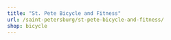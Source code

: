 ```yaml
---
title: "St. Pete Bicycle and Fitness"
url: /saint-petersburg/st-pete-bicycle-and-fitness/
shop: bicycle
---
```


